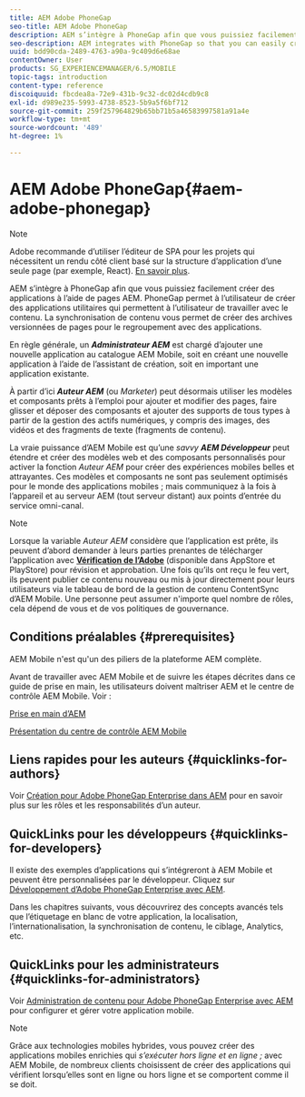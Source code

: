 ```yaml
---
title: AEM Adobe PhoneGap
seo-title: AEM Adobe PhoneGap
description: AEM s’intègre à PhoneGap afin que vous puissiez facilement créer des applications à l’aide de pages AEM. Consultez cette page pour commencer à utiliser Adobe PhoneGap Enterprise.
seo-description: AEM integrates with PhoneGap so that you can easily create apps using AEM pages. Follow this page to get started with Adobe PhoneGap Enterprise.
uuid: bdd90cda-2489-4763-a90a-9c409d6e68ae
contentOwner: User
products: SG_EXPERIENCEMANAGER/6.5/MOBILE
topic-tags: introduction
content-type: reference
discoiquuid: fbcdea8a-72e9-431b-9c32-dc02d4cdb9c8
exl-id: d989e235-5993-4738-8523-5b9a5f6bf712
source-git-commit: 259f257964829b65bb71b5a46583997581a91a4e
workflow-type: tm+mt
source-wordcount: '489'
ht-degree: 1%

---
```


# AEM Adobe PhoneGap{#aem-adobe-phonegap}

>[!NOTE]
>
>Adobe recommande d’utiliser l’éditeur de SPA pour les projets qui nécessitent un rendu côté client basé sur la structure d’application d’une seule page (par exemple, React). [En savoir plus](/help/sites-developing/spa-overview.md).

AEM s’intègre à PhoneGap afin que vous puissiez facilement créer des applications à l’aide de pages AEM. PhoneGap permet à l’utilisateur de créer des applications utilitaires qui permettent à l’utilisateur de travailler avec le contenu. La synchronisation de contenu vous permet de créer des archives versionnées de pages pour le regroupement avec des applications.

En règle générale, un ***Administrateur AEM*** est chargé d’ajouter une nouvelle application au catalogue AEM Mobile, soit en créant une nouvelle application à l’aide de l’assistant de création, soit en important une application existante.

À partir d’ici ***Auteur AEM*** (ou *Marketer*) peut désormais utiliser les modèles et composants prêts à l’emploi pour ajouter et modifier des pages, faire glisser et déposer des composants et ajouter des supports de tous types à partir de la gestion des actifs numériques, y compris des images, des vidéos et des fragments de texte (fragments de contenu).

La vraie puissance d’AEM Mobile est qu’une *savvy* ***AEM Développeur*** peut étendre et créer des modèles web et des composants personnalisés pour activer la fonction *Auteur AEM* pour créer des expériences mobiles belles et attrayantes. Ces modèles et composants ne sont pas seulement optimisés pour le monde des applications mobiles ; mais communiquez à la fois à l’appareil et au serveur AEM (tout serveur distant) aux points d’entrée du service omni-canal.

>[!NOTE]
>
>Lorsque la variable *Auteur AEM* considère que l’application est prête, ils peuvent d’abord demander à leurs parties prenantes de télécharger l’application avec **[Vérification de l’Adobe](/help/mobile/phonegap-mobile-quickstart.md)** (disponible dans AppStore et PlayStore) pour révision et approbation. Une fois qu’ils ont reçu le feu vert, ils peuvent publier ce contenu nouveau ou mis à jour directement pour leurs utilisateurs via le tableau de bord de la gestion de contenu ContentSync d’AEM Mobile. Une personne peut assumer n&#39;importe quel nombre de rôles, cela dépend de vous et de vos politiques de gouvernance.

## Conditions préalables {#prerequisites}

AEM Mobile n&#39;est qu&#39;un des piliers de la plateforme AEM complète.

Avant de travailler avec AEM Mobile et de suivre les étapes décrites dans ce guide de prise en main, les utilisateurs doivent maîtriser AEM et le centre de contrôle AEM Mobile. Voir :

[Prise en main d’AEM](/help/sites-deploying/deploy.md)

[Présentation du centre de contrôle AEM Mobile](/help/mobile/phonegap-authoring-apps.md)

## Liens rapides pour les auteurs {#quicklinks-for-authors}

Voir [Création pour Adobe PhoneGap Enterprise dans AEM](/help/mobile/phonegap.md) pour en savoir plus sur les rôles et les responsabilités d’un auteur.

## QuickLinks pour les développeurs {#quicklinks-for-developers}

Il existe des exemples d’applications qui s’intégreront à AEM Mobile et peuvent être personnalisées par le développeur. Cliquez sur [Développement d’Adobe PhoneGap Enterprise avec AEM](/help/mobile/developing-in-phonegap.md).

Dans les chapitres suivants, vous découvrirez des concepts avancés tels que l’étiquetage en blanc de votre application, la localisation, l’internationalisation, la synchronisation de contenu, le ciblage, Analytics, etc.

## QuickLinks pour les administrateurs {#quicklinks-for-administrators}

Voir [Administration de contenu pour Adobe PhoneGap Enterprise avec AEM](/help/mobile/administer-phonegap.md) pour configurer et gérer votre application mobile.

>[!NOTE]
>
>Grâce aux technologies mobiles hybrides, vous pouvez créer des applications mobiles enrichies qui *s’exécuter hors ligne et en ligne ;* avec AEM Mobile, de nombreux clients choisissent de créer des applications qui vérifient lorsqu’elles sont en ligne ou hors ligne et se comportent comme il se doit.
